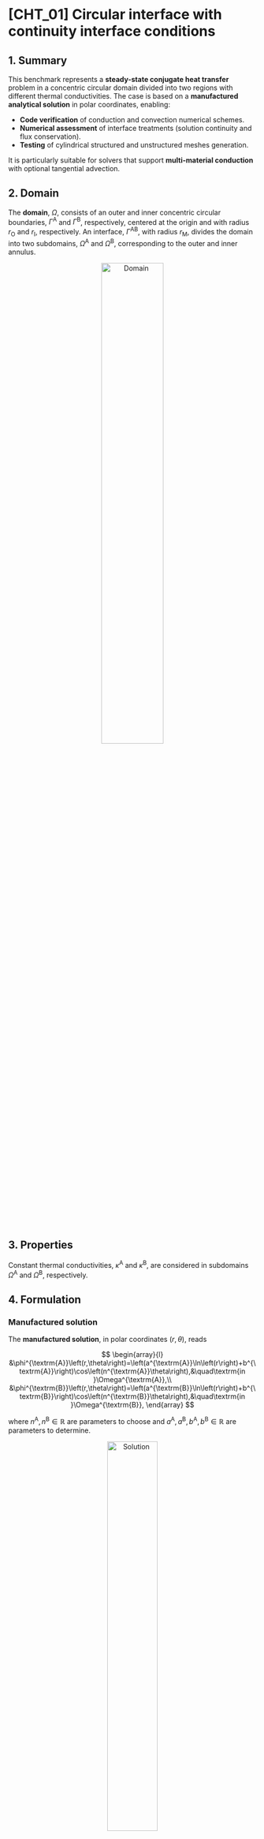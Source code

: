 # [CHT_01] Circular interface with continuity interface conditions

## 1. Summary

This benchmark represents a **steady-state conjugate heat transfer** problem in a concentric circular domain divided into two regions with different thermal conductivities. The case is based on a **manufactured analytical solution** in polar coordinates, enabling:
- **Code verification** of conduction and convection numerical schemes.
- **Numerical assessment** of interface treatments (solution continuity and flux conservation).
- **Testing** of cylindrical structured and unstructured meshes generation.

It is particularly suitable for solvers that support **multi-material conduction** with optional tangential advection.

## 2. Domain

The **domain**, $\Omega$, consists of an outer and inner concentric circular boundaries, $\Gamma^{\textrm{A}}$ and $\Gamma^{\textrm{B}}$, respectively, centered at the origin and with radius $r_{\textrm{O}}$ and $r_{\textrm{I}}$, respectively.
An interface, $\Gamma^{\textrm{AB}}$, with radius $r_{\textrm{M}}$, divides the domain into two subdomains, $\Omega^{\textrm{A}}$ and $\Omega^{\textrm{B}}$, corresponding to the outer and inner annulus.

<p align="center">
  <img src="images/domain.png" alt="Domain" width="50%">
</p>
 
## 3. Properties

Constant thermal conductivities, $\kappa^{\textrm{A}}$ and $\kappa^{\textrm{B}}$, are considered in subdomains $\Omega^{\textrm{A}}$ and $\Omega^{\textrm{B}}$, respectively.

## 4. Formulation

### Manufactured solution

The **manufactured solution**, in polar coordinates $\left(r,\theta\right)$, reads

$$
\begin{array}{l}
&\phi^{\textrm{A}}\left(r,\theta\right)=\left(a^{\textrm{A}}\ln\left(r\right)+b^{\textrm{A}}\right)\cos\left(n^{\textrm{A}}\theta\right),&\quad\textrm{in }\Omega^{\textrm{A}},\\
&\phi^{\textrm{B}}\left(r,\theta\right)=\left(a^{\textrm{B}}\ln\left(r\right)+b^{\textrm{B}}\right)\cos\left(n^{\textrm{B}}\theta\right),&\quad\textrm{in }\Omega^{\textrm{B}},
\end{array}
$$

where $n^{\textrm{A}},n^{\textrm{B}}\in\mathbb{R}$ are parameters to choose and $a^{\textrm{A}},a^{\textrm{B}},b^{\textrm{A}},b^{\textrm{B}}\in\mathbb{R}$ are parameters to determine.

<p align="center">
  <img src="images/solution.png" alt="Solution" width="45%">
</p>

### Boundary and interface conditions

On the outer and inner boundaries, **periodic and homogeneous Dirichlet boundary conditions** are prescribed, respectively, and, in polar coordinates $\left(r,\theta\right)$, read

$$
\begin{array}{l}
&\phi^{\textrm{A}}\left(r,\theta\right)=\cos\left(n^{\textrm{A}}\theta\right),&\quad\textrm{on }\Gamma^{\textrm{A}},\\
&\phi^{\textrm{B}}\left(r,\theta\right)=0,&\quad\textrm{on }\Gamma^{\textrm{B}}.
\end{array}
$$

On the interface, the **solution continuity and the conservation of conductive fluxes** are prescribed, that is

$$
\begin{array}{l}
&\phi^{\textrm{A}}\left(r,\theta\right)=\phi^{\textrm{B}}\left(r,\theta\right),&\quad\textrm{on }\Gamma^{\textrm{AB}},\\
&-\kappa^{\textrm{A}}\nabla\phi^{\textrm{A}}\left(r,\theta\right)\cdot\boldsymbol{n}^{\textrm{A}}\left(r,\theta\right)-\kappa^{\textrm{B}}\nabla\phi^{\textrm{B}}\left(r,\theta\right)\cdot\boldsymbol{n}^{\textrm{B}}\left(r,\theta\right)=0,&\quad\textrm{on }\Gamma^{\textrm{AB}}.
\end{array}
$$

Parameters $a^{\textrm{A}}$, $a^{\textrm{B}}$, $b^{\textrm{A}}$, and $b^{\textrm{B}}$ in the analytical solution are determined such that boundary and interface conditions are simultaneously satisfied, and read

$$
\begin{array}{l}
a^{\textrm{A}}=-c\kappa^{\textrm{B}},\\
a^{\textrm{B}}=-c\kappa^{\textrm{A}},\\
b^{\textrm{A}}=c\left(\kappa^{\textrm{A}}\ln\left(\dfrac{r_{\textrm{I}}}{r_{\textrm{M}}}\right)+\kappa^{\textrm{B}}\ln\left(r_{\textrm{M}}\right)\right),\\
b^{\textrm{B}}=c\kappa^{\textrm{A}}\ln\left(r_{\textrm{I}}\right),\\
c=\left(\kappa^{\textrm{A}}\ln\left(\dfrac{r_{\textrm{I}}}{r_{\textrm{M}}}\right)+\kappa^{\textrm{B}}\ln\left(\dfrac{r_{\textrm{M}}}{r_{\textrm{O}}}\right)\right)^{-1}.
\end{array}
$$

### Velocity field

The **velocity field**, tangential to the boundaries and interface, in polar coordinates $\left(r,\theta\right)$, reads

$$
\begin{array}{ll}
\boldsymbol{u}^{\textrm{A}}\left(r,\theta\right)=\omega^{\textrm{A}}r\begin{bmatrix}-\sin\left(\theta\right)\\\cos\left(\theta\right)\end{bmatrix},&\quad\textrm{in }\Omega^{\textrm{A}},\\
\boldsymbol{u}^{\textrm{B}}\left(r,\theta\right)=\omega^{\textrm{B}}r\begin{bmatrix}-\sin\left(\theta\right)\\\cos\left(\theta\right)\end{bmatrix},&\quad\textrm{in }\Omega^{\textrm{B}},
\end{array}
$$

where $\omega^{\textrm{A}},\omega^{\textrm{B}}\in\mathbb{R}$ are parameters to choose.

### Source term

The **source term**, in polar coordinates $\left(r,\theta\right)$, reads

$$
\begin{array}{ll}
&f^{\textrm{A}}\left(r,\theta\right)=\dfrac{\kappa^{\textrm{A}}\left(n^{\textrm{A}}\right)^{2}\cos\left(n^{\textrm{A}}\theta\right)\left(a^{\textrm{A}}\ln\left(r\right)+b^{\textrm{A}}\right)}{r^{2}}-n^{\textrm{A}}\omega^{\textrm{A}}\sin\left(n^{\textrm{A}}\theta\right)\left(a^{\textrm{A}}\ln\left(r\right)+b^{\textrm{A}}\right),&\quad\textrm{in }\Omega^{\textrm{A}},\\
&f^{\textrm{B}}\left(r,\theta\right)=\dfrac{\kappa^{\textrm{B}}\left(n^{\textrm{B}}\right)^{2}\cos\left(n^{\textrm{B}}\theta\right)\left(a^{\textrm{B}}\ln\left(r\right)+b^{\textrm{B}}\right)}{r^{2}}-n^{\textrm{B}}\omega^{\textrm{B}}\sin\left(n^{\textrm{B}}\theta\right)\left(a^{\textrm{B}}\ln\left(r\right)+b^{\textrm{B}}\right),&\quad\textrm{in }\Omega^{\textrm{B}}.
\end{array}
$$

> **Note:** the analytical functions can be easily transformed from polar to Cartesian coordinates with $r^{2}=x^{2}+y^{2}$ and $\theta=\arctan\left(y/x\right)$.

## 5. Default parameters

The table below summarizes the parameters used in this case and their corresponding default values.

| Symbol         | Description                                                | Default Value |
|----------------|------------------------------------------------------------|--------------:|
| $r_O$          | Radius of outer boundary $\Gamma^{\textrm{A}}$             | 1.0           |
| $r_M$          | Radius of interface $\Gamma^{\textrm{AB}}$                 | 0.5           |
| $r_I$          | Radius of inner boundary $\Gamma^{\textrm{B}}$             | 0.2           |
| $\kappa^A$     | Conductivity in outer subdomain $\Omega^{\textrm{A}}$      | 2.0           |
| $\kappa^B$     | Conductivity in inner subdomain $\Omega^{\textrm{B}}$      | 1.0           |
| $n^A$          | Mode number in $\Omega^{\textrm{A}}$                       | 4             |
| $n^B$          | Mode number in $\Omega^{\textrm{B}}$                       | 4             |
| $\omega^A$     | Angular velocity in $\Omega^{\textrm{A}}$                  | 1.0           |
| $\omega^B$     | Angular velocity in $\Omega^{\textrm{B}}$                  | -1.0          |

## 6. Meshes

<p align="center">
  <img src="images/mesh.png" alt="Mesh" width="50%">
</p>

## 7. Files and scripts

| File                  | Description                                   |
|-----------------------|-----------------------------------------------|
| `CHT_01_description.md` | This document (case definition)             |
| `exact_solution.py`   | Python script for $\phi$, $\mathbf{u}$, and $f$ in Cartesian coordinates |
| `mesh.msh`            | Gmsh mesh file                                |
| `images/*.png`        | Figures for documentation                     |

## 8. How to Cite

If you use this benchmark in your research, teaching, or software validation, please acknowledge the original work by citing:

> **R. Costa**, J.M. Nóbrega, S. Clain, and G.J. Machado, _Very high-order accurate polygonal mesh finite volume scheme for conjugate heat transfer problems with curved interfaces and imperfect contacts_, **Computer Methods in Applied Mechanics and Engineering**, Vol. 357, 112560, 2019. DOI: [10.1016/j.cma.2019.07.029](https://doi.org/10.1016/j.cma.2019.07.029).

You may use the following BibTeX entry:

```bibtex
@article{Costa2019,
  title={Very high-order accurate polygonal mesh finite volume scheme for conjugate heat transfer problems with curved interfaces and imperfect contacts},
  author={Costa, R. and Nóbrega, J. M. and Clain, S. and Machado, G. J.},
  journal={Computer Methods in Applied Mechanics and Engineering},
  volume={357},
  pages={112560},
  year={2019},
  doi={10.1016/j.cma.2019.07.029}
}


